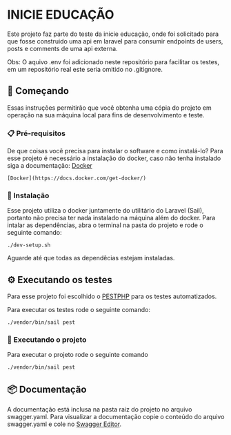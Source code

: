 # INICIE EDUCAÇÃO

Este projeto faz parte do teste da inicie educação, onde foi solicitado para que fosse construido uma api em laravel para consumir endpoints de users, posts e comments de uma api externa.

Obs: O aquivo .env foi adicionado neste repositório para facilitar os testes, em um repositório real este seria omitido no .gitignore.

## 🚀 Começando

Essas instruções permitirão que você obtenha uma cópia do projeto em operação na sua máquina local para fins de desenvolvimento e teste.

### 📋 Pré-requisitos

De que coisas você precisa para instalar o software e como instalá-lo?
Para esse projeto é necessário a instalação do docker, caso não tenha instalado siga a documentação:
[Docker](https://docs.docker.com/get-docker/)

```
[Docker](https://docs.docker.com/get-docker/)
```

### 🔧 Instalação

Esse projeto utiliza o docker juntamente do utilitário do Laravel (Sail), portanto não precisa ter nada instalado na máquina além do docker.
Para intalar as dependências, abra o terminal na pasta do projeto e rode o seguinte comando:

```
./dev-setup.sh
```
Aguarde até que todas as dependêcias estejam instaladas.

## ⚙️ Executando os testes
Para esse projeto foi escolhido o [PESTPHP](https://pestphp.com/) para os testes automatizados.

Para executar os testes rode o seguinte comando:

```
./vendor/bin/sail pest
```

### 🔩 Executando o projeto

Para executar o projeto rode o seguinte comando

```
./vendor/bin/sail pest
```

## 📦 Documentação

A documentação está inclusa na pasta raiz do projeto no arquivo swagger.yaml.
Para visualizar a documentação copie o conteúdo do arquivo swagger.yaml e cole no [Swagger Editor](https://editor.swagger.io/).
